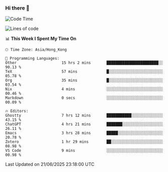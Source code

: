 ### Hi there 👋

<!--
**nicehiro/nicehiro** is a ✨ _special_ ✨ repository because its `README.md` (this file) appears on your GitHub profile.

Here are some ideas to get you started:

- 🔭 I’m currently working on ...
- 🌱 I’m currently learning ...
- 👯 I’m looking to collaborate on ...
- 🤔 I’m looking for help with ...
- 💬 Ask me about ...
- 📫 How to reach me: ...
- 😄 Pronouns: ...
- ⚡ Fun fact: ...
-->

<!--START_SECTION:waka-->
![Code Time](http://img.shields.io/badge/Code%20Time-744%20hrs%2042%20mins-blue)

![Lines of code](https://img.shields.io/badge/From%20Hello%20World%20I%27ve%20Written-1.7%20million%20lines%20of%20code-blue)

📊 **This Week I Spent My Time On** 

```text
🕑︎ Time Zone: Asia/Hong_Kong

💬 Programming Languages: 
Other                    15 hrs 2 mins       ███████████████████████░░   90.13 % 
TeX                      57 mins             █░░░░░░░░░░░░░░░░░░░░░░░░   05.78 % 
Org                      35 mins             █░░░░░░░░░░░░░░░░░░░░░░░░   03.54 % 
Nix                      4 mins              ░░░░░░░░░░░░░░░░░░░░░░░░░   00.46 % 
Markdown                 0 secs              ░░░░░░░░░░░░░░░░░░░░░░░░░   00.09 % 

🔥 Editors: 
Ghostty                  7 hrs 12 mins       ███████████░░░░░░░░░░░░░░   43.15 % 
ChatGPT                  4 hrs 21 mins       ███████░░░░░░░░░░░░░░░░░░   26.11 % 
Emacs                    3 hrs 28 mins       █████░░░░░░░░░░░░░░░░░░░░   20.78 % 
Zotero                   1 hr 29 mins        ██░░░░░░░░░░░░░░░░░░░░░░░   08.98 % 
VS Code                  9 mins              ░░░░░░░░░░░░░░░░░░░░░░░░░   00.98 % 
```


 Last Updated on 21/06/2025 23:18:00 UTC
<!--END_SECTION:waka-->
